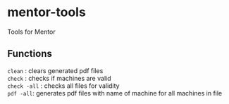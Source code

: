 # mentor-tools
Tools for Mentor

## Functions
`clean` : clears generated pdf files\
`check` : checks if machines are valid\
`check -all` : checks all files for validity\
`pdf -all`: generates pdf files with name of machine for all machines in file


